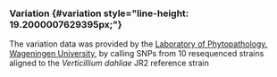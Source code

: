 ### Variation {#variation style="line-height: 19.2000007629395px;"}

The variation data was provided by the [Laboratory of Phytopathology,
Wageningen
University](http://www.wageningenur.nl/en/Expertise-Services/Chair-groups/Plant-Sciences/Laboratory-of-Phytopathology.htm),
by calling SNPs from 10 resequenced strains aligned to the *Verticillium
dahliae* JR2 reference strain
